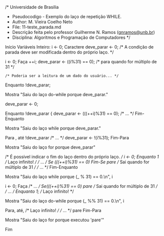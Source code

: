 /*	Universidade de Brasilia
 *	Pseudocodigo -   Exemplo do laço de repetição WHILE. 
 *	Author: M. Vieira Coelho Neto
 * 	File: 11-teste_parada.md
 * 	Descrição feita pelo professor Guilherme N. Ramos (gnramos@unb.br)
 *	Disciplina: Algoritmos e Programação de Computadores */

Início
Variáveis
Inteiro: i <- 0;
Caractere deve_parar <- 0;
/* A condição de parada deve ser modificada dentro do próprio laço. */

i <- 0;
Faça
    ++i;
    deve_parar <- ((i%31) == 0); /* para quando for múltiplo de 31 */

	/* Poderia ser a leitura de um dado do usuário... */
Enquanto !deve_parar;

Mostra "Saiu do laço do-while porque deve_parar."

deve_parar <- 0;

Enquanto !deve_parar {
	deve_parar <- (((++i)%31) == 0);
    /* ... */
Fim-Enquanto

Mostra "Saiu do laço while porque deve_parar."

Para , até !deve_parar
    /* ... */
    deve_parar <- !(i%31);
Fim-Para

Mostra "Saiu do laço for porque deve_parar"

/* É possível indicar o fim do laço dentro do próprio laço. */
i <- 0;
Enquanto 1 /* Laço infinito! */
        /* ... */
	Se (((++i)%31) == 0)
	Fim-Se
    pare /* Sai quando for múltiplo de 31 */
	/* ... */
Fim-Enquanto
    
Mostra "Saiu do laço while porque (_ % 31) == 0.\n", i

i <- 0;
Faça
    /* ... */
	Se(((++i)%31) == 0)
    pare /* Sai quando for múltiplo de 31 */
	/* ... */
Enquanto 1; /* Laço infinito! */

Mostra "Saiu do laço do-while porque (_ %% 31) == 0.\n", i

Para, até, 
	/* Laço infinito! */
    /* ... */
    pare
Fim-Para

Mostra "Saiu do laço for porque executou 'pare'"

Fim